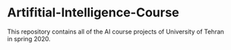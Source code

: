 # Artifitial-Intelligence-Course
This repository contains all of the AI course projects of University of Tehran in spring 2020.
